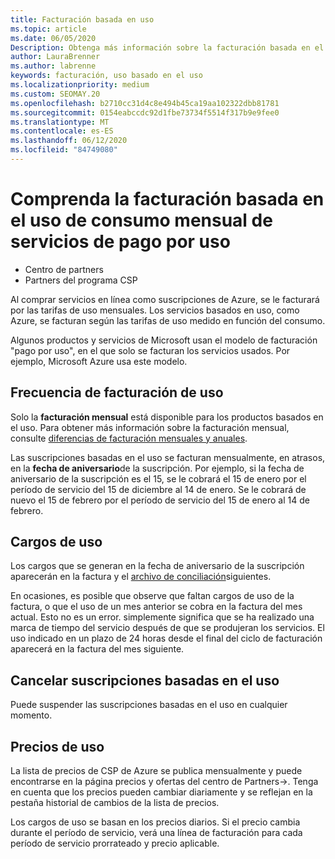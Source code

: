 ```yaml
---
title: Facturación basada en uso
ms.topic: article
ms.date: 06/05/2020
Description: Obtenga más información sobre la facturación basada en el uso en el centro de Partners, donde se le facturarán las tarifas de uso mensuales.
author: LauraBrenner
ms.author: labrenne
keywords: facturación, uso basado en el uso
ms.localizationpriority: medium
ms.custom: SEOMAY.20
ms.openlocfilehash: b2710cc31d4c8e494b45ca19aa102322dbb81781
ms.sourcegitcommit: 0154eabccdc92d1fbe73734f5514f317b9e9fee0
ms.translationtype: MT
ms.contentlocale: es-ES
ms.lasthandoff: 06/12/2020
ms.locfileid: "84749080"
---
```

# <a name="understand-usage-based-billing-for-monthly-pay-as-you-go-consumption-of-services"></a>Comprenda la facturación basada en el uso de consumo mensual de servicios de pago por uso

- Centro de partners
- Partners del programa CSP

Al comprar servicios en línea como suscripciones de Azure, se le facturará por las tarifas de uso mensuales. Los servicios basados en uso, como Azure, se facturan según las tarifas de uso medido en función del consumo.

Algunos productos y servicios de Microsoft usan el modelo de facturación "pago por uso", en el que solo se facturan los servicios usados. Por ejemplo, Microsoft Azure usa este modelo. 

## <a name="usage-billing-frequency"></a>Frecuencia de facturación de uso

Solo la **facturación mensual** está disponible para los productos basados en el uso. Para obtener más información sobre la facturación mensual, consulte [diferencias de facturación mensuales y anuales](billing-annual-monthly.md).

Las suscripciones basadas en el uso se facturan mensualmente, en atrasos, en la **fecha de aniversario**de la suscripción. Por ejemplo, si la fecha de aniversario de la suscripción es el 15, se le cobrará el 15 de enero por el período de servicio del 15 de diciembre al 14 de enero. Se le cobrará de nuevo el 15 de febrero por el período de servicio del 15 de enero al 14 de febrero.

## <a name="usage-charges"></a>Cargos de uso

Los cargos que se generan en la fecha de aniversario de la suscripción aparecerán en la factura y el [archivo de conciliación](usage-based-recon-files.md)siguientes.

En ocasiones, es posible que observe que faltan cargos de uso de la factura, o que el uso de un mes anterior se cobra en la factura del mes actual. Esto no es un error. simplemente significa que se ha realizado una marca de tiempo del servicio después de que se produjeran los servicios. El uso indicado en un plazo de 24 horas desde el final del ciclo de facturación aparecerá en la factura del mes siguiente.

## <a name="cancelling-usage-based-subscriptions"></a>Cancelar suscripciones basadas en el uso

Puede suspender las suscripciones basadas en el uso en cualquier momento.

## <a name="pricing-for-usage"></a>Precios de uso

La lista de precios de CSP de Azure se publica mensualmente y puede encontrarse en la página precios y ofertas del centro de Partners->. Tenga en cuenta que los precios pueden cambiar diariamente y se reflejan en la pestaña historial de cambios de la lista de precios.

Los cargos de uso se basan en los precios diarios. Si el precio cambia durante el período de servicio, verá una línea de facturación para cada período de servicio prorrateado y precio aplicable.
